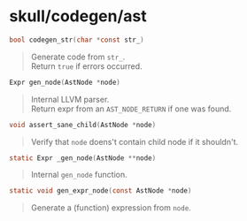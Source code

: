 # skull/codegen/ast

```c
bool codegen_str(char *const str_)
```

> Generate code from `str_`.
> \
> Return `true` if errors occurred.

```c
Expr gen_node(AstNode *node)
```

> Internal LLVM parser.
> \
> Return expr from an `AST_NODE_RETURN` if one was found.

```c
void assert_sane_child(AstNode *node)
```

> Verify that `node` doens't contain child node if it shouldn't.

```c
static Expr _gen_node(AstNode **node)
```

> Internal `gen_node` function.

```c
static void gen_expr_node(const AstNode *node)
```

> Generate a (function) expression from `node`.

